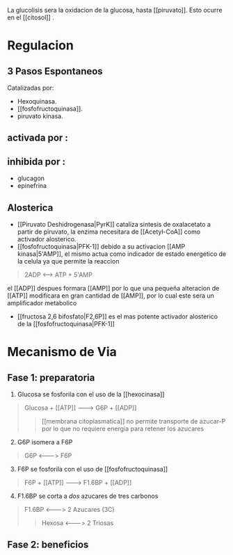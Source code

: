 La glucolisis sera la oxidacion de la glucosa, hasta [[piruvato]]. Esto ocurre en el [[citosol]] . 

# Regulacion

## 3 Pasos Espontaneos 
Catalizadas por:
- Hexoquinasa.
- [[fosfofructoquinasa]].
- piruvato kinasa.

## activada por :
## inhibida por :
- glucagon
- epinefrina

## Alosterica
-  [[Piruvato Deshidrogenasa|PyrK]] cataliza sintesis de oxalacetato a partir de piruvato, la enzima necesitara de [[Acetyl-CoA]] como activador alosterico.
-  [[fosfofructoquinasa|PFK-1]] debido a su activacion [[AMP kinasa|5'AMP]], el mismo actua como indicador de estado energetico de la celula ya que permite la reaccion
 > 2ADP <--> ATP + 5'AMP
 
   el [[ADP]] despues formara [[AMP]] por lo que una pequeña alteracion de [[ATP]] modificara en gran cantidad de [[AMP]], por lo cual este sera un amplificador metabolico 

- [[fructosa 2,6 bifosfato|F2,6P]] es el mas potente activador alosterico de la [[fosfofructoquinasa|PFK-1]] 
# Mecanismo de Via
## Fase 1: preparatoria
1. Glucosa se fosforila con el uso de la [[hexocinasa]]
> Glucosa + [[ATP]] ---> G6P + [[ADP]]
>> [[membrana citoplasmatica]] no permite transporte de azucar-P por lo que no requiere energia para retener los azucares
2. G6P isomera a F6P 
> G6P <---> F6P
3. F6P se fosforila con el uso de [[fosfofructoquinasa]]
> F6P + [[ATP]] ---> F1.6BP + [[ADP]]
4. F1.6BP se corta a *dos* azucares de tres carbonos
> F1.6BP <---> 2 Azucares (3C)
>> Hexosa <---> 2 Triosas

## Fase 2: beneficios
